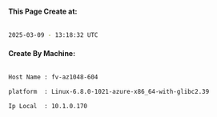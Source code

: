 
   
#### This Page Create at:

```bash

2025-03-09 - 13:18:32 UTC

```

#### Create By Machine:

```bash

Host Name : fv-az1048-604

platform  : Linux-6.8.0-1021-azure-x86_64-with-glibc2.39

Ip Local  : 10.1.0.170

```

